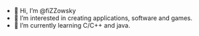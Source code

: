 - 👋 Hi, I’m @fiZZowsky
- 👀 I’m interested in creating applications, software and games.
- 🌱 I’m currently learning C/C++ and java.
<!---💞️ I’m looking to collaborate on ...
- 📫 How to reach me ...


fiZZowsky/fiZZowsky is a ✨ special ✨ repository because its `README.md` (this file) appears on your GitHub profile.
You can click the Preview link to take a look at your changes.
--->
